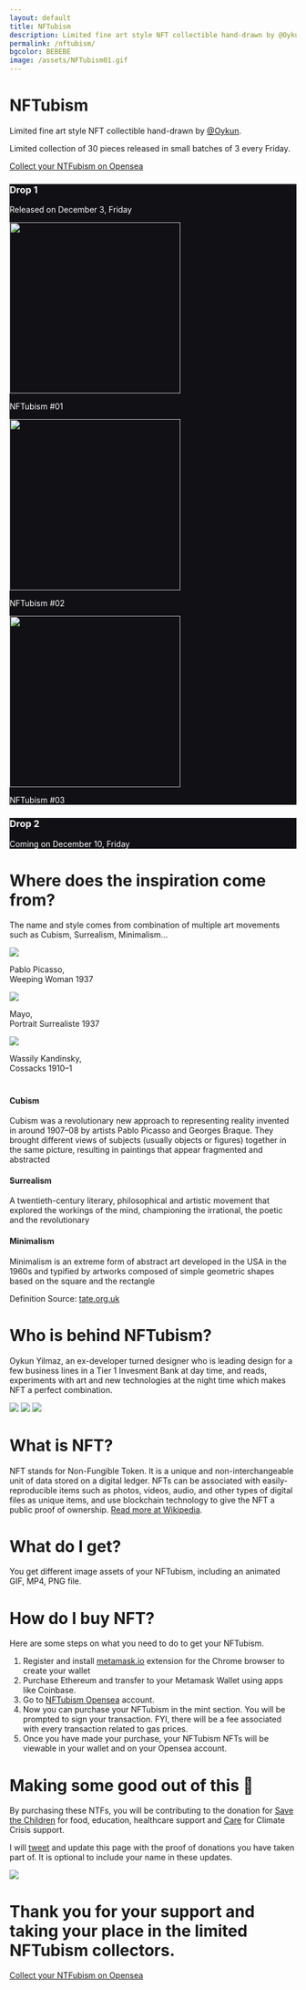 ```yaml
---
layout: default
title: NFTubism
description: Limited fine art style NFT collectible hand-drawn by @Oykun
permalink: /nftubism/
bgcolor: BEBEBE
image: /assets/NFTubism01.gif
---
```

<div class="flex flex-wrap justify-between">
    <div class="w-40-l">
        <h1 class="slim title-large col-10">NFTubism</h1>
    </div>
    <div class="w-50-l mt6-l">
        <div class="post-content">
			<p class="text-large mb0 pb0">Limited fine art style NFT collectible hand-drawn by <a href="https://twitter.com/oykun" title="twitter/@oykun" target="_blank">@Oykun</a>.</p>
			<p class="text-large mb0 pb0">Limited collection of 30 pieces released in small batches of 3 every Friday.</p>
			<p class="pt4"><a href="" class="btn-dark">Collect your NTFubism on Opensea</a></p>
        </div>
    </div>  
</div>





<div class="pa5 mt6 mb4" style="background-color: #111015; color: #fff;">
	<h3 class="font-light">Drop 1</h3>
	<p class="font-light text-small text-grey">Released on December 3, Friday</p>
	<div class="flex flex-wrap justify-between text-small text-slim">
		<div class="">
			<img src="/assets/NFTubism01.gif" width="300">
			<p>NFTubism #01</p>
		</div>
		<div class="">
			<img src="/assets/NFTubism02.gif" width="300">
			<p>NFTubism #02</p>
		</div>
		<div class="">
			<img src="/assets/NFTubism03.gif" width="300"> 
			<p>NFTubism #03</p>
		</div>
	</div>
</div>

<div class="pa5 mb4" style="background-color: #111015; color: #fff;">
	<h3 class="font-light">Drop 2</h3>
	<p class="font-light text-small text-grey">Coming on December 10, Friday</p>
</div>






<div class="flex flex-wrap justify-between pt5">
    <div class="w-40-l">
        <h1 class="slim">Where does the inspiration come from?</h1>
    </div>
    <div class="w-50-l pt6-l">
        <div class="post-content">
			<p>The name and style comes from combination of multiple art movements such as Cubism, Surrealism, Minimalism...</p>
        </div>
    </div>  
</div>
<div class="flex flex-wrap justify-between pa3">
	<span>
		<img src="/assets/picasso.jpg">
		<p class="text-small">Pablo Picasso, <br />Weeping Woman 1937</p>
	</span>
	<span>
		<img src="/assets/mayo.jpg">
		<p class="text-small">Mayo, <br />Portrait Surrealiste 1937</p>
	</span>
	<span>
		<img src="/assets/cossacks.jpg">
		<p class="text-small">Wassily Kandinsky, <br />Cossacks 1910–1</p>
	</span>
</div>
<div class="flex flex-wrap justify-between">
    <div class="w-40-l mt4">
        <h1 class="col-10"></h1>
    </div>
    <div class="w-50-l pt3-l">
        <div class="post-content">
			<h4>Cubism</h4>
			<p>Cubism was a revolutionary new approach to representing reality invented in around 1907–08 by artists Pablo Picasso and Georges Braque. They brought different views of subjects (usually objects or figures) together in the same picture, resulting in paintings that appear fragmented and abstracted</p>
			<h4 class="pt5">Surrealism</h4>
			<p>A twentieth-century literary, philosophical and artistic movement that explored the workings of the mind, championing the irrational, the poetic and the revolutionary</p>
			<h4 class="pt5">Minimalism</h4>
			<p>Minimalism is an extreme form of abstract art developed in the USA in the 1960s and typified by artworks composed of simple geometric shapes based on the square and the rectangle</p>
			<p class="i">Definition Source: <a href="https://www.tate.org.uk/" target="_blank">tate.org.uk</a></p>
        </div>
    </div>  
</div>






<div class="flex flex-wrap justify-between pt6">
    <div class="w-40-l">
        <h1 class="slim col-10">Who is behind NFTubism?</h1>
    </div>
    <div class="w-50-l pt5-l">
        <div class="post-content">
			<p class="text-large mb0 pb0">Oykun Yilmaz, an ex-developer turned designer who is leading design for a few business lines in a Tier 1 Invesment Bank at day time, and reads, experiments with art and new technologies at the night time which makes NFT a perfect combination.</p>
        </div>
    </div>  
</div>
<div class="flex flex-wrap justify-between pt5-l">
	<img src="/assets/space1.jpeg" class="w-30-l">
	<img src="/assets/tate.jpeg" class="w-30-l">
	<img src="/assets/mag1.jpeg" class="w-30-l">
</div>





<div class="flex flex-wrap justify-between pt6">
    <div class="w-40-l">
        <h1 class="slim col-10">What is NFT?</h1>
    </div>
    <div class="w-50-l">
        <div class="post-content">
			<p class="text-large mb0 pb0">NFT stands for Non-Fungible Token. It is a unique and non-interchangeable unit of data stored on a digital ledger. NFTs can be associated with easily-reproducible items such as photos, videos, audio, and other types of digital files as unique items, and use blockchain technology to give the NFT a public proof of ownership. <a href="https://en.wikipedia.org/wiki/Non-fungible_token" target="_blank">Read more at Wikipedia</a>.</p>
        </div>
    </div>  
</div>





<div class="flex flex-wrap justify-between pt6">
    <div class="w-40-l">
        <h1 class="slim col-10">What do I get?</h1>
    </div>
    <div class="w-50-l mt4-l">
        <div class="post-content">
			<p class="text-large mb0 pb0">You get different image assets of your NFTubism, including an animated GIF, MP4, PNG file.</p>
        </div>
    </div>  
</div>






<div class="flex flex-wrap justify-between pt6">
    <div class="w-40-l">
        <h1 class="slim col-10">How do I buy NFT?</h1>
    </div>
    <div class="w-50-l mt5-l">
        <div class="post-content">
			<p class="text-large mb0 pb0">Here are some steps on what you need to do to get your NFTubism.</p>
			<ol>
				<li>Register and install <a href="https://metamask.io/" target="_blank">metamask.io</a> extension for the Chrome browser to create your wallet</li>
				<li>Purchase Ethereum and transfer to your Metamask Wallet using apps like Coinbase.</li>
				<li>Go to <a href="">NFTubism Opensea</a> account.</li> 
				<li>Now you can purchase your NFTubism in the mint section. You will be prompted to sign your transaction. FYI, there will be a fee associated with every transaction related to gas prices.</li>
				<li>Once you have made your purchase, your NFTubism NFTs will be viewable in your wallet and on your Opensea account.</li>
			</ol>
        </div>
    </div>  
</div>








<div class="flex flex-wrap justify-between pt6"> 
    <div class="w-40-l">
        <h1 class="slim col-10">Making some good out of this 🖤</h1>
    </div>
    <div class="w-50-l mt5-l">
        <div class="post-content">
			<p class="text-large mb0 pb0">By purchasing these NTFs, you will be contributing to the donation for <a href="https://www.savethechildren.org.uk/" target="_blank">Save the Children</a> for food, education, healthcare support and <a href="https://www.careinternational.org.uk/emergencies/climate-crisis" target="_blank">Care</a> for Climate Crisis support.</p>
			<p class="text-large mb0 pb0">I will <a href="https://twitter.com/oykun" title="twitter/@oykun" target="_blank">tweet</a> and update this page with the proof of donations you have taken part of. It is optional to include your name in these updates.</p>
        </div>
    </div>  
</div>

<div class="tc mt5">
	<img src="/assets/donate.png">
</div>





<div class="mt7 mb7 tc">
	<h1 class="slim page-title w-50-l center">Thank you for your support and taking your place in the limited NFTubism collectors.</h1>
    <p class="pt6"><a href="" class="btn-dark">Collect your NTFubism on Opensea</a></p>
</div>



